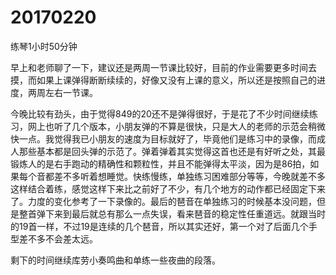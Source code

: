 # 20170220

练琴1小时50分钟

早上和老师聊了一下，建议还是两周一节课比较好，目前的作业需要更多时间去摸，而如果上课弹得断断续续的，好像又没有上课的意义，所以还是按照自己的进度，两周左右一节课。

今晚比较有劲头，由于觉得849的20还不是弹得很好，于是花了不少时间继续练习，网上也听了几个版本，小朋友弹的不算是很快，只是大人的老师的示范会稍微快一点。我觉得我已小朋友的速度为目标就好了，毕竟他们是练习中的录像，而成人那些基本都是回头弹的示范了。弹着弹着其实觉得这首也还是有好听之处，其最锻炼人的是右手跑动的精确性和颗粒性，并且不能弹得太平淡，因为是86拍，如果每个音都差不多听着想睡觉。快练慢练，单独练习困难部分等等，今晚就差不多这样结合着练，感觉这样下来比之前好了不少，有几个地方的动作都已经固定下来了。力度的变化参考了一下录像的。最后的琶音在单独练习的时候基本没问题，但是整首弹下来到最后就总有那么一点失误，看来琶音的稳定性任重道远。就跟当时的19首一样，不过19是连续的几个琶音，所以其实还好，第一个对了后面几个手型差不多不会差太远。

剩下的时间继续库劳小奏鸣曲和单练一些夜曲的段落。
